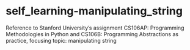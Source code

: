 # self_learning-manipulating_string
Reference to Stanford University’s assignment CS106AP: Programming Methodologies in Python and CS106B: Programming Abstractions as practice, focusing topic: manipulating string
